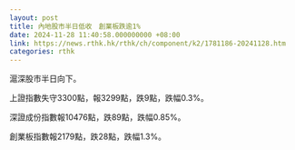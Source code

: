 ```yaml
---
layout: post
title: 內地股市半日低收　創業板跌逾1%
date: 2024-11-28 11:40:58.000000000 +08:00
link: https://news.rthk.hk/rthk/ch/component/k2/1781186-20241128.htm
categories: rthk
---
```


滬深股市半日向下。

上證指數失守3300點，報3299點，跌9點，跌幅0.3%。

深證成份指數報10476點，跌89點，跌幅0.85%。

創業板指數報2179點，跌28點，跌幅1.3%。
